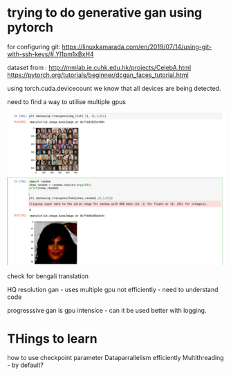 # trying to do generative gan using pytorch

for configuring git: https://linuxkamarada.com/en/2019/07/14/using-git-with-ssh-keys/#.Yl1pm1xBxH4

dataset from : http://mmlab.ie.cuhk.edu.hk/projects/CelebA.html
https://pytorch.org/tutorials/beginner/dcgan_faces_tutorial.html

using torch.cuda.devicecount we know that all devices are being detected.

need to find a way to utilise multiple gpus

![](gan.png)


check for bengali translation

HQ resolution gan - uses multiple gpu not efficiently - need to understand code

progresssive gan is gpu intensice - can it be used better with logging.

# THings to learn

how to use checkpoint parameter
Dataparrallelism efficiently
Multithreading - by default?


